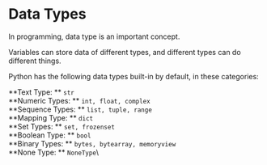 # Data Types
In programming, data type is an important concept.

Variables can store data of different types, and different types can do different things.

Python has the following data types built-in by default, in these categories:

**Text Type:      **	`str`\
**Numeric Types:  **	`int, float, complex`\
**Sequence Types:  **	`list, tuple, range`\
**Mapping Type:    **	`dict`\
**Set Types:      **	`set, frozenset`\
**Boolean Type:    **	`bool`\
**Binary Types:    **	`bytes, bytearray, memoryview`\
**None Type:       **	`NoneType`\
